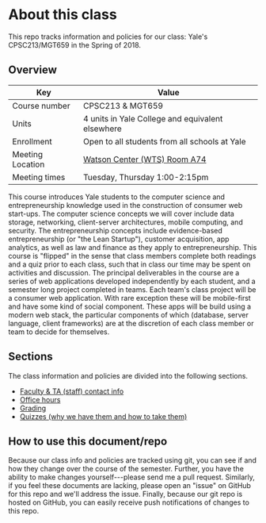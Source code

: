 # About this class

This repo tracks information and policies for our
class: Yale's CPSC213/MGT659 in the Spring of 2018.

## Overview

| Key | Value |
|--------|------|
| Course number | CPSC213 & MGT659 |
| Units | 4 units in Yale College and equivalent elsewhere |
| Enrollment | Open to all students from all schools at Yale |
| Meeting Location | [Watson Center (WTS) Room A74](https://map.yale.edu/place/building/WTS) |
| Meeting times | Tuesday, Thursday 1:00-2:15pm |

This course introduces Yale students to the computer science and
entrepreneurship knowledge used in the construction of consumer web
start-ups. The computer science concepts we will cover include data
storage, networking, client-server architectures, mobile computing,
and security. The entrepreneurship concepts include evidence-based
entrepreneurship (or "the Lean Startup"), customer acquisition, app
analytics, as well as law and finance as they apply to entrepreneurship.
This course is "flipped" in the sense that class members complete
both readings and a quiz prior to each class, such that in class
our time may be spent on activities and discussion. The principal
deliverables in the course are a series of web applications developed
independently by each student, and a semester long project completed
in teams. Each team's class project
will be a consumer web application. With rare exception these will
be mobile-first and have some kind of social component. These apps
will be build using a modern web stack, the particular components
of which (database, server language, client frameworks) are at the
discretion of each class member or team to decide for themselves.

## Sections

The class information and policies are divided into the
following sections.

* [Faculty & TA (staff) contact info](staff-contact.md)
* [Office hours](office-hours.md)
* [Grading](grading.md)
* [Quizzes (why we have them and how to take them)](quizzes.md)

## How to use this document/repo

Because our class info and policies are tracked using
git, you can see if and how they change over the course
of the semester. Further, you have the ability to make
changes yourself---please send me a pull request. Similarly,
if you feel these documents are lacking, please open an
"issue" on GitHub for this repo and we'll address the
issue. Finally, because our git repo is hosted on GitHub, you
can easily receive push notifications of changes to this repo.
